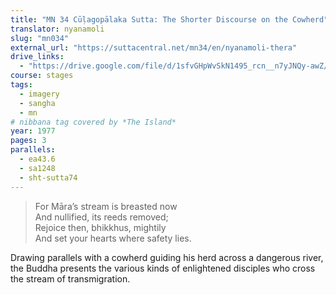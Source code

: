 ```yaml
---
title: "MN 34 Cūḷagopālaka Sutta: The Shorter Discourse on the Cowherd"
translator: nyanamoli
slug: "mn034"
external_url: "https://suttacentral.net/mn34/en/nyanamoli-thera"
drive_links:
  - "https://drive.google.com/file/d/1sfvGHpWvSkN1495_rcn__n7yJNQy-awZ/view?usp=drivesdk"
course: stages
tags:
  - imagery
  - sangha
  - mn
# nibbana tag covered by *The Island*
year: 1977
pages: 3
parallels:
  - ea43.6
  - sa1248
  - sht-sutta74
---
```


> For Māra’s stream is breasted now  
And nullified, its reeds removed;  
Rejoice then, bhikkhus, mightily  
And set your hearts where safety lies.

Drawing parallels with a cowherd guiding his herd across a dangerous river, the Buddha presents the various kinds of enlightened disciples who cross the stream of transmigration.
